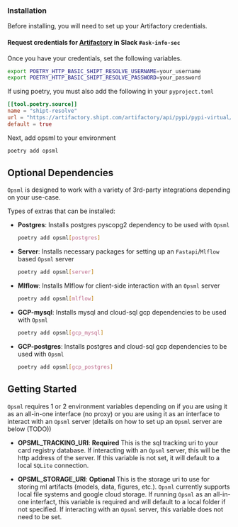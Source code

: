 ### Installation
Before installing, you will need to set up your Artifactory credentials.

#### Request credentials for [Artifactory](https://techhub.shipt.com/engineering/infrastructure/devops/artifactory/) in Slack `#ask-info-sec`

Once you have your credentials, set the following variables.
```bash
export POETRY_HTTP_BASIC_SHIPT_RESOLVE_USERNAME=your_username
export POETRY_HTTP_BASIC_SHIPT_RESOLVE_PASSWORD=your_password
```

If using poetry, you must also add the following in your `pyproject.toml`
```toml
[[tool.poetry.source]]
name = "shipt-resolve"
url = "https://artifactory.shipt.com/artifactory/api/pypi/pypi-virtual/simple"
default = true
```

Next, add opsml to your environment
```bash
poetry add opsml
```
## Optional Dependencies
`Opsml` is designed to work with a variety of 3rd-party integrations depending on your use-case.

Types of extras that can be installed:

- **Postgres**: Installs postgres pyscopg2 dependency to be used with `Opsml`
  ```bash
  poetry add opsml[postgres]
  ```

- **Server**: Installs necessary packages for setting up an `Fastapi`/`Mlflow` based `Opsml` server
  ```bash
  poetry add opsml[server]
  ```

- **Mlflow**: Installs Mlflow for client-side interaction with an `Opsml` server
  ```bash
  poetry add opsml[mlflow]
  ```

- **GCP-mysql**: Installs mysql and cloud-sql gcp dependencies to be used with `Opsml`
  ```bash
  poetry add opsml[gcp_mysql]
  ```

- **GCP-postgres**: Installs postgres and cloud-sql gcp dependencies to be used with `Opsml`
  ```bash
  poetry add opsml[gcp_postgres]
  ```


## Getting Started
`Opsml` requires 1 or 2 environment variables depending on if you are using it as an all-in-one interface (no proxy) or you are using it as an interface to interact with an `Opsml` server (details on how to set up an `Opsml` server are below (TODO))
 
- **OPSML_TRACKING_URI**: **Required** This is the sql tracking uri to your card registry database. If interacting with an `Opsml` server, this will be the http address of the server. If this variable is not set, it will default to a local `SQLite` connection.

- **OPSML_STORAGE_URI**: **Optional** This is the storage uri to use for storing ml artifacts (models, data, figures, etc.). `Opsml` currently supports local file systems and google cloud storage.
If running `Opsml` as an all-in-one interfact, this variable is required and will default to a local folder if not specified. If interacting with an `Opsml` server, this variable does not need to be set.

